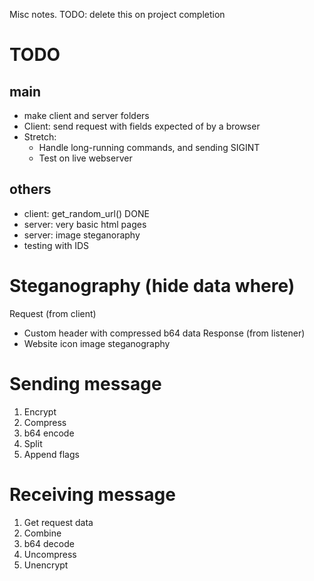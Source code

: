 Misc notes. TODO: delete this on project completion


# TODO
## main
- make client and server folders
- Client: send request with fields expected of by a browser
- Stretch:
    - Handle long-running commands, and sending SIGINT
    - Test on live webserver
## others
- client: get_random_url() DONE 
- server: very basic html pages
- server: image steganoraphy
- testing with IDS


# Steganography (hide data where)
Request (from client)
- Custom header with compressed b64 data
Response (from listener)
- Website icon image steganography


# Sending message
1. Encrypt
2. Compress
3. b64 encode
4. Split
5. Append flags

# Receiving message
1. Get request data
2. Combine
3. b64 decode
4. Uncompress
5. Unencrypt